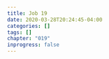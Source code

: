 ```yaml
---
title: Job 19
date: 2020-03-28T20:24:45-04:00
categories: []
tags: []
chapter: "019"
inprogress: false
---
```


